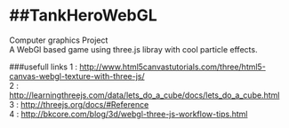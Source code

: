 ##TankHeroWebGL
=============
Computer graphics Project<br>
A WebGl based game using three.js libray with cool particle effects.<br>

###usefull links
1 : http://www.html5canvastutorials.com/three/html5-canvas-webgl-texture-with-three-js/<br>
2 : http://learningthreejs.com/data/lets_do_a_cube/docs/lets_do_a_cube.html<br>
3 : http://threejs.org/docs/#Reference<br>
4 : http://bkcore.com/blog/3d/webgl-three-js-workflow-tips.html<br>
